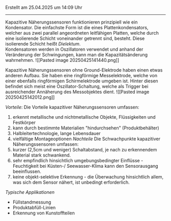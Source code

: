 Erstellt am 25.04.2025 um 14:09 Uhr

---

Kapazitive Näherungssensoren funktionieren prinzipiell wie ein Kondensator.
Die einfachste Form ist die eines Plattenkondensators, welcher aus zwei parallel angeordneten leitfähigen Platten, welche durch eine isolierende Schicht voneinander getrennt sind, besteht. Diese isolierende Schicht heißt _Dielektum_.  
Kondensatoren werden in Oszillatoren verwendet und anhand der Veränderung der Schwingungen, kann man die Kapazitätsänderung wahrnehmen.
![[Pasted image 20250425141440.png]]

Kapazitive Näherungssensoren ohne Ground-Elektrode haben einen etwas anderen Aufbau. Sie haben eine ringförmige Messelektrode, welche von einer ebenfalls ringförmigen Schirmelektrode umgeben ist. Hinter diesen befindet sich meist eine Oszillator-Schaltung, welche als Trigger bei ausreichender Annäherung des Messobjektes dient. 
![[Pasted image 20250425142012.png]]

_Vorteile_:
Die Vorteile kapazitiver Näherungssensoren umfassen:
1. erkennt metallische und nichtmetallische Objekte, Flüssigkeiten und Festkörper
2. kann durch bestimmte Materialien "hindurchsehen" (Produktbehälter)
3. Halbleitertechnologie, lange Lebensdauer
4. vielfältige Montageoptionen
_Nachteile_
Die Schwachpunkte kapazitiver Näherungssensoren umfassen:
5. kurzer (2,5cm und weniger) Schaltabstand, je nach zu erkennendem Material stark schwankend.
6. sehr empfindlich hinsichtlich umgebungsbedingter Einflüsse - Feuchtigkeit bei Küsten-/ Seewasser-Klima kann den Sensorausgang beeinflussen.
7. keine objekt-selektive Erkennung - die Überwachung hinsichtlich allem, was sich dem Sensor nähert, ist unbedingt erforderlich.

_Typische Applikationen_
- Füllstandmessung
- Produktabfüll-Linien
- Erkennung von Kunstoffteilen